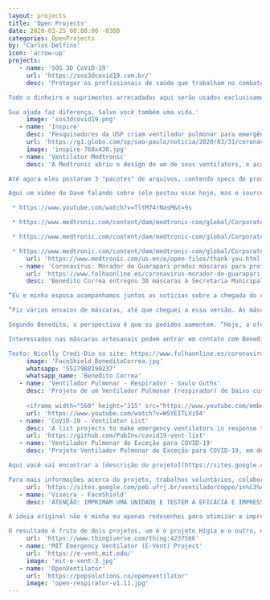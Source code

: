 ```yaml
---
layout: projects
title: 'Open Projects'
date: 2020-03-25 00:00:00 -0300
categories: OpenProjects
by: 'Carlos Delfino'
icon: 'arrow-up'
projects:
   - name: 'SOS 3D CoViD-19'
     url: 'https://sos3dcovid19.com.br/'
     desc: 'Proteger os profissionais de saúde que trabalham no combate ao Coronavírus, por meio da fabricação e distribuição voluntária de protetores faciais. Nossos faceshields são feitos em impressoras 3D a baixo custo, de forma colaborativa e com responsabilidade socioambiental. Nos empenhamos em mobilizar uma rede crescente de produção, que seja capaz de fornecer o maior número possível de protetores, fazendo-os chegar de forma ágil, racional e adequada aos hospitais e unidades de saúde.

Todo o dinheiro e suprimentos arrecadados aqui serão usados exclusivamente para a doação de produtos hospitalares para a rede pública e privada. Por isso, pedimos a sua contribuição para a compra dos materiais necessários para a fabricação.

Sua ajuda faz diferença. Salve você também uma vida.'
     image: 'sos3dcovid19.png'
   - name: 'Inspire'
     desc: 'Pesquisadores da USP criam ventilador pulmonar para emergências feito em 2 horas e 15 vezes mais barato.'
     url: 'https://g1.globo.com/sp/sao-paulo/noticia/2020/03/31/coronavirus-pesquisadores-da-usp-criam-ventilador-pulmonar-para-emergencias-feito-em-2-horas-e-15-vezes-mais-barato.ghtml'
     image: 'inspire-768x430.jpg'
   - name: 'Ventilator Medtronic'
     desc: 'A Medtronic abriu o design de um de seus ventilators, e acabaram de liberar o código fonte

Até agora eles postaram 3 "pacotes" de arquivos, contendo specs de produto e software, desenhos mecânicos e elétricos, BOM, PCBs, e códigos fonte, me pareceu uma oportunidade única de estudar por dentro e completamente um projeto real para quem se interessar, já baixei tudo aqui e estou começando a explorar

Aqui um video do Dave falando sobre (ele postou esse hoje, mas o source code ainda nao tinha sido liberado: 

 * https://www.youtube.com/watch?v=TltM74rNasM&t=9s

 * https://www.medtronic.com/content/dam/medtronic-com/global/Corporate/covid19/downloads/ventilator-files/medtronic-pb560-ventilator-system-file-set-1.zip

 * https://www.medtronic.com/content/dam/medtronic-com/global/Corporate/covid19/downloads/ventilator-files/medtronic-pb560-ventilator-system-file-set-2.zip

 * https://www.medtronic.com/content/dam/medtronic-com/global/Corporate/covid19/downloads/ventilator-files/medtronic-pb560-ventilator-system-file-set-3.zip'
     url: 'https://www.medtronic.com/us-en/e/open-files/thank-you.html'
   - name: 'Coronavírus: Morador de Guarapari produz máscaras para profissionais da saúde'
     url: 'https://www.folhaonline.es/coronavirus-morador-de-guarapari-produz-mascaras-para-profissionais-da-saude/'
     desc: 'Benedito Correa entregou 30 máscaras à Secretaria Municipal de Saúde de Anchieta. O Capitão da reserva da Polícia Militar conta que decidiu iniciar a produção artesanal porque sua mulher é enfermeira e, diante da pandemia do coronavírus (Covid-19), acabou sofrendo com a escassez de Equipamentos de Proteção Individual (EPIs).

“Eu e minha esposa acompanhamos juntos as notícias sobre a chegada do coronavírus ao Brasil e a expectativa era ruim. Com a demanda crescente por equipamentos de proteção, sabíamos que logo o produto estaria em falta”, explica Benedito. Diante das circunstâncias, ele passou a estudar as possibilidades de produzir as máscaras artesanalmente. 

“Fiz vários ensaios de máscaras, até que cheguei a essa versão. As máscaras feitas de acetato pesam 75 gramas, o que facilita o uso, e são completamente higienizáveis”, conta. De acordo com ele, a demanda aumentou quando a esposa utilizou a máscara produzida por ele. “As colegas de trabalho dela se interessaram pela máscara e a secretária da saúde também. Então, solicitou 30 unidades”. A remessa foi entregue ontem (30), em Anchieta. 

Segundo Benedito, a perspectiva é que os pedidos aumentem. “Hoje, a oferta de máscaras no mercado é baixa e, durante esse período, as entregas demoram cerca de 45 dias. O pico da doença acontecerá antes desse prazo”. Ele conta ainda que pretende entregar uma remessa de máscaras à Unidade de Pronto Atendimento de Guarapari (Upa), em breve.

Interessados nas máscaras artesanais podem entrar em contato com Benedito por meio do número (27) 98819-0237.

Texto: Nicolly Credi-Dio no site: https://www.folhaonline.es/coronavirus-morador-de-guarapari-produz-mascaras-para-profissionais-da-saude/'
     image: 'FaceShield_BeneditoCorrea.jpg'
     whatsapp: '5527988190237'
     whatsapp_name: 'Benedito Correa'
   - name: 'Ventilador Pulmonar - Respirador - Saulo Guths'
     desc: 'Projeto de um Ventilador Pulmonar (respirador) de baixo custo e com componentes facilmente encontrados no mercado nacional.
     
     <iframe width="560" height="315" src="https://www.youtube.com/embed/WSYEITLVi94" frameborder="0" allow="accelerometer; autoplay; encrypted-media; gyroscope; picture-in-picture" allowfullscreen></iframe>'
     url: 'https://www.youtube.com/watch?v=WSYEITLVi94'
   - name: 'CoViD-19 - Ventilator List'
     desc: 'A list projects to make emergency ventilators in response to COVID-19, focusing on free-libre open source'
     url: 'https://github.com/PubInv/covid19-vent-list'
   - name: 'Ventilador Pulmonar de Exceção para COVID-19'
     desc: 'Projeto Ventilador Pulmonar de Exceção para COVID-19, em desenvolvimento pelo Programa de Engenharia Biomédica da COPPE/UFRJ e inúmeros colaboradores, o qual tem o objetivo de suprir a demanda urgente prevista para estes dispositivos devido a COVID-19.

Aqui você vai encontrar a [descrição do projeto](https://sites.google.com/peb.ufrj.br/ventiladorcoppe/projeto) e suas especificações, a [equipe de trabalho](https://sites.google.com/peb.ufrj.br/ventiladorcoppe/equipe), as [demandas](https://sites.google.com/peb.ufrj.br/ventiladorcoppe/colabore) atuais do projeto, além de outras informações importantes como [outras iniciativas](https://sites.google.com/peb.ufrj.br/ventiladorcoppe/outras-iniciativas) que estão sendo realizadas e [editais](https://sites.google.com/peb.ufrj.br/ventiladorcoppe/editais) já publicados.

Para mais informações acerca do projeto, trabalhos voluntários, colaborações e parcerias, entre em [contato conosco](https://sites.google.com/peb.ufrj.br/ventiladorcoppe/contato).'
     url: 'https://sites.google.com/peb.ufrj.br/ventiladorcoppe/in%C3%ADcio'
   - mame: 'Viseira - FaceShield'
     desc: 'ATENÇÃO: IMPRIMAM UMA UNIDADE E TESTEM A EFICÁCIA E IMPRESSÃO ANTES DE INICIAR A PRODUÇÃO. INFELIZMENTE NENHUMA IMPRESSORA 3D É IGUAL A OUTRA OU PODE NÃO ATENDER À NECESSIDADE DA SUA REGIÃO OU CENTRO DE SAÚDE.

A ideia original não é minha eu apenas redesenhei para otimizar a impressão e deixá-la mais confortável.

O resultado é fruto de dois projetos, um é o projeto Hígia e o outro, não tenho referências.'
     url: 'https://www.thingiverse.com/thing:4237566'
   - name: 'MIT Emergency Ventilator (E-Vent) Project'
     url: 'https://e-vent.mit.edu/'
     image: 'mit-e-vent-3.jpg'
   - name: 'OpenVentilator'
     url: 'https://popsolutions.co/openventilator'
     image: 'open-respirator-v1.11.jpg'
---
```

